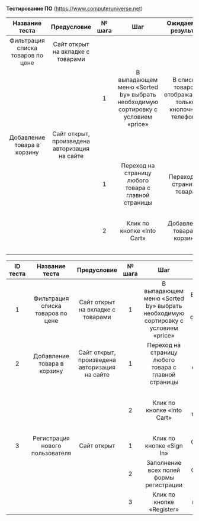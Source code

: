 ﻿**Тестирование ПО** (<https://www.computeruniverse.net>)

|Название теста|Предусловие|№ шага|Шаг|Ожидаемые результат|Фактический результат|Статус|
| :-: | :-: | :-: | :-: | :-: | :-: | :-: |
|Фильтрация списка товаров по цене|Сайт открыт на вкладке с товарами|||||Пройден|
|||1|В выпадающем меню «Sorted by» выбрать необходимую сортировку с условием «price» |В списке товаров отображаются только кнопочные телефоны|В списке товаров присутствуют смартфоны||
|Добавление товара в корзину|Сайт открыт, произведена авторизация на сайте|||||Пройден|
|||1|Переход на страницу любого товара с главной страницы|Переход на страницу товара|Переход на страницу товара||
|||2|Клик по кнопке «Into Cart»|Добавление товара в корзину|Переход на страницу корзины и добавление товара в корзину||

| ID теста | Название теста | Предусловие | № шага | Шаг | Ожидаемые результаты | Фактический результат | Статус |
| :-: | :-: | :-: | :-: | :-: | :-: | :-: | :-: |
| 1 | Фильтрация списка товаров по цене | Сайт открыт на вкладке с товарами | 1 | В выпадающем меню «Sorted by» выбрать необходимую сортировку с условием «price» | В списке товаров отображаются только товары, отсортированные по цене | | Пройден |
| 2 | Добавление товара в корзину | Сайт открыт, произведена авторизация на сайте | 1 | Переход на страницу любого товара с главной страницы | Переход на страницу товара | | Пройден |
| | | | 2 | Клик по кнопке «Into Cart» | Добавление товара в корзину | Переход на страницу корзины и добавление товара в корзину | |
| 3 | Регистрация нового пользователя | Сайт открыт | 1 | Клик по кнопке «Sign In» | Открытие формы регистрации | | |
| | | | 2 | Заполнение всех полей формы регистрации | Создание нового пользователя | | |
| | | | 3 | Клик по кнопке «Register» | Авторизация пользователя на сайте | | |



